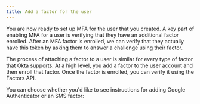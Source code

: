 ```yaml
---
title: Add a factor for the user
---
```


You are now ready to set up MFA for the user that you created. A key part of enabling MFA for a user is verifying that they have an additional factor enrolled. After an MFA factor is enrolled, we can verify that they actually have this token
by asking them to answer a challenge using their factor.

The process of attaching a factor to a user is similar for every type of factor that Okta supports. At a high level, you add a factor to the user account and then enroll that factor. Once the factor is enrolled, you can <GuideLink link="../verify-factor">verify it</GuideLink> using the Factors API.

You can choose whether you'd like to see instructions for adding Google Authenticator or an SMS factor:

<StackSelector snippet="addfactor" />



<NextSectionLink/>
